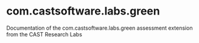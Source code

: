 # com.castsoftware.labs.green
Documentation of the com.castsoftware.labs.green assessment extension from the CAST Research Labs
